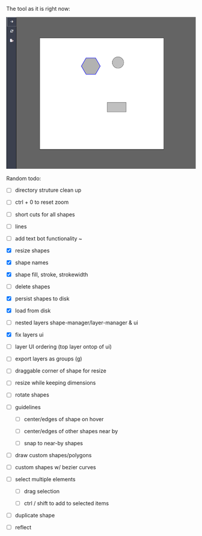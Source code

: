 
The tool as it is right now:

![alt text](image.png)


Random todo:
- [ ] directory struture clean up

- [ ] ctrl + 0 to reset zoom
- [ ] short cuts for all shapes

- [ ] lines
- [ ] add text bot functionality 
~
- [x] resize shapes
- [x] shape names
- [x] shape fill, stroke, strokewidth 


- [ ] delete shapes
- [x] persist shapes to disk
- [x] load from disk


- [ ] nested layers shape-manager/layer-manager & ui
- [x] fix layers ui
- [ ] layer UI ordering (top layer ontop of ui)
- [ ] export layers as groups (g)

- [ ] draggable corner of shape for resize 
- [ ] resize while keeping dimensions 
- [ ] rotate shapes

- [ ] guidelines
    - [ ] center/edges of shape on hover
    - [ ] center/edges of other shapes near by
    - [ ] snap to near-by shapes


- [ ] draw custom shapes/polygons 
- [ ] custom shapes w/ bezier curves 


- [ ] select multiple elements
    - [ ] drag selection
    - [ ] ctrl / shift to add to selected items


- [ ] duplicate shape 
- [ ] reflect